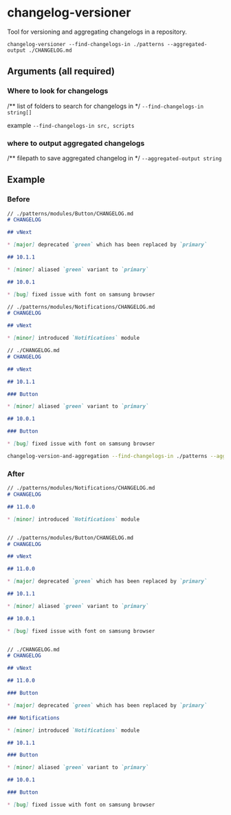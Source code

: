 # changelog-versioner

Tool for versioning and aggregating changelogs in a repository.

`changelog-versioner --find-changelogs-in ./patterns --aggregated-output ./CHANGELOG.md`

## Arguments (all required)

### Where to look for changelogs

/** list of folders to search for changelogs in */
`--find-changelogs-in string[]`

example
`--find-changelogs-in src, scripts`

### where to output aggregated changelogs

/** filepath to save aggregated changelog in */
`--aggregated-output string`

## Example

### Before

```md
// ./patterns/modules/Button/CHANGELOG.md
# CHANGELOG

## vNext

* [major] deprecated `green` which has been replaced by `primary`

## 10.1.1

* [minor] aliased `green` variant to `primary`

## 10.0.1

* [bug] fixed issue with font on samsung browser

// ./patterns/modules/Notifications/CHANGELOG.md
# CHANGELOG

## vNext

* [minor] introduced `Notifications` module

// ./CHANGELOG.md
# CHANGELOG

## vNext

## 10.1.1

### Button

* [minor] aliased `green` variant to `primary`

## 10.0.1

### Button

* [bug] fixed issue with font on samsung browser
```

```bash
changelog-version-and-aggregation --find-changelogs-in ./patterns --aggregated-output ./CHANGELOG.md
```

### After

```md
// ./patterns/modules/Notifications/CHANGELOG.md
# CHANGELOG

## 11.0.0

* [minor] introduced `Notifications` module


// ./patterns/modules/Button/CHANGELOG.md
# CHANGELOG

## vNext

## 11.0.0

* [major] deprecated `green` which has been replaced by `primary`

## 10.1.1

* [minor] aliased `green` variant to `primary`

## 10.0.1

* [bug] fixed issue with font on samsung browser


// ./CHANGELOG.md
# CHANGELOG

## vNext

## 11.0.0

### Button

* [major] deprecated `green` which has been replaced by `primary`

### Notifications

* [minor] introduced `Notifications` module

## 10.1.1

### Button

* [minor] aliased `green` variant to `primary`

## 10.0.1

### Button

* [bug] fixed issue with font on samsung browser
```

